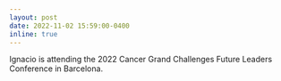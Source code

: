 ```yaml
---
layout: post
date: 2022-11-02 15:59:00-0400
inline: true
---
```


Ignacio is attending the 2022 Cancer Grand Challenges Future Leaders Conference in Barcelona.
